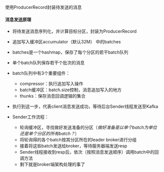 使用ProducerRecord封装待发送的消息

#### 消息发送原理

-   将待发送消息序列化，并计算目标分区，封装为ProducerRecord

-   追加写入缓冲区accumulator（默认32M） 中的batches

-   batches是一个hashmap，保存了每个分区的若干batch队列

-   单个batch队列保存若干个批次的消息

-   batch队列中有3个重要组件：

    -   compressor：执行追加写入操作
    -   batch缓冲区：batch.size控制，消息追加写入的地方
    -   thunks：保存消息回调逻辑的集合

-   执行到这一步，代表client消息发送成功，等待后台Sender线程发送至Kafka

-   Sender工作流程：

    -   轮询缓冲区，寻找做好发送准备的分区（*做好准备是以单个batch为单位还是单个分区的所有batch？*）
    -   将轮询得的各个batch按其分区所在的leader broker进行分组
    -   接着将这些batch发送给broker，等待服务器端发送resp
    -   Sender线程接收到resp后，依次（按照消息发送顺序）调用batch中的回调方法
    -   剩下就是broker端架构处理的事了